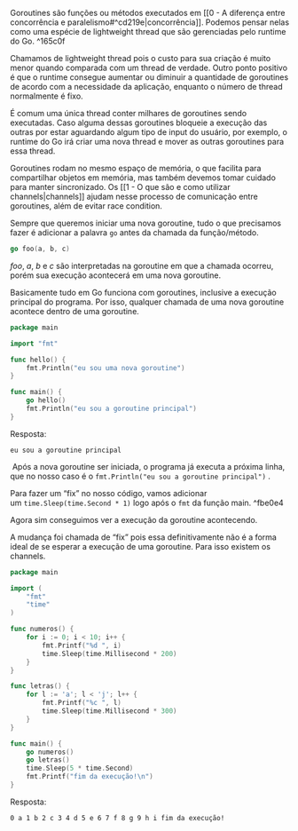 Goroutines são funções ou métodos executados em [[0 - A diferença entre concorrência e paralelismo#^cd219e|concorrência]]. Podemos pensar nelas como uma espécie de lightweight thread que são gerenciadas pelo runtime do Go. ^165c0f

Chamamos de lightweight thread pois o custo para sua criação é muito menor quando comparada com um thread de verdade. Outro ponto positivo é que o runtime consegue aumentar ou diminuir a quantidade de goroutines de acordo com a necessidade da aplicação, enquanto o número de thread normalmente é fixo.

É comum uma única thread conter milhares de goroutines sendo executadas. Caso alguma dessas goroutines bloqueie a execução das outras por estar aguardando algum tipo de input do usuário, por exemplo, o runtime do Go irá criar uma nova thread e mover as outras goroutines para essa thread.

Goroutines rodam no mesmo espaço de memória, o que facilita para compartilhar objetos em memória, mas também devemos tomar cuidado para manter sincronizado. Os [[1 - O que são e como utilizar channels|channels]] ajudam nesse processo de comunicação entre goroutines, além de evitar race condition.

Sempre que queremos iniciar uma nova goroutine, tudo o que precisamos fazer é adicionar a palavra `go` antes da chamada da função/método.

```go
go foo(a, b, c)
```

_foo_, _a_, _b_ e _c_ são interpretadas na goroutine em que a chamada ocorreu, porém sua execução acontecerá em uma nova goroutine.

Basicamente tudo em Go funciona com goroutines, inclusive a execução principal do programa. Por isso, qualquer chamada de uma nova goroutine acontece dentro de uma goroutine.

```go
package main

import "fmt"

func hello() {
    fmt.Println("eu sou uma nova goroutine")
}

func main() {
    go hello()
    fmt.Println("eu sou a goroutine principal")
}
```
Resposta:
```
eu sou a goroutine principal
```

 Após a nova goroutine ser iniciada, o programa já executa a próxima linha, que no nosso caso é o `fmt.Println("eu sou a goroutine principal")` .

Para fazer um “fix” no nosso código, vamos adicionar um `time.Sleep(time.Second * 1)` logo após o `fmt` da função main. ^fbe0e4

Agora sim conseguimos ver a execução da goroutine acontecendo.

A mudança foi chamada de “fix” pois essa definitivamente não é a forma ideal de se esperar a execução de uma goroutine. Para isso existem os channels.

```go
package main

import (
    "fmt"
    "time"
)

func numeros() {
    for i := 0; i < 10; i++ {
        fmt.Printf("%d ", i)
        time.Sleep(time.Millisecond * 200)
    }
}

func letras() {
    for l := 'a'; l < 'j'; l++ {
        fmt.Printf("%c ", l)
        time.Sleep(time.Millisecond * 300)
    }
}

func main() {
    go numeros()
    go letras()
    time.Sleep(5 * time.Second)
    fmt.Printf("fim da execução!\n")
}
```
Resposta:
```
0 a 1 b 2 c 3 4 d 5 e 6 7 f 8 g 9 h i fim da execução!
```